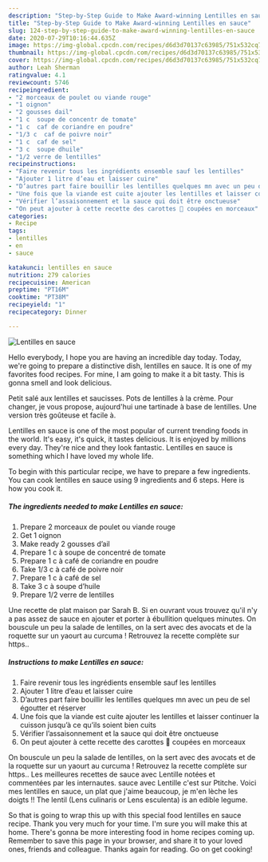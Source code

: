 ```yaml
---
description: "Step-by-Step Guide to Make Award-winning Lentilles en sauce"
title: "Step-by-Step Guide to Make Award-winning Lentilles en sauce"
slug: 124-step-by-step-guide-to-make-award-winning-lentilles-en-sauce
date: 2020-07-29T10:16:44.635Z
image: https://img-global.cpcdn.com/recipes/d6d3d70137c63985/751x532cq70/lentilles-en-sauce-photo-principale-de-la-recette.jpg
thumbnail: https://img-global.cpcdn.com/recipes/d6d3d70137c63985/751x532cq70/lentilles-en-sauce-photo-principale-de-la-recette.jpg
cover: https://img-global.cpcdn.com/recipes/d6d3d70137c63985/751x532cq70/lentilles-en-sauce-photo-principale-de-la-recette.jpg
author: Leah Sherman
ratingvalue: 4.1
reviewcount: 5746
recipeingredient:
- "2 morceaux de poulet ou viande rouge"
- "1 oignon"
- "2 gousses dail"
- "1 c  soupe de concentr de tomate"
- "1 c  caf de coriandre en poudre"
- "1/3 c  caf de poivre noir"
- "1 c  caf de sel"
- "3 c  soupe dhuile"
- "1/2 verre de lentilles"
recipeinstructions:
- "Faire revenir tous les ingrédients ensemble sauf les lentilles"
- "Ajouter 1 litre d’eau et laisser cuire"
- "D’autres part faire bouillir les lentilles quelques mn avec un peu de sel égoutter et réserver"
- "Une fois que la viande est cuite ajouter les lentilles et laisser continuer la cuisson jusqu’à ce qu’ils soient bien cuits"
- "Vérifier l’assaisonnement et la sauce qui doit être onctueuse"
- "On peut ajouter à cette recette des carottes 🥕 coupées en morceaux"
categories:
- Recipe
tags:
- lentilles
- en
- sauce

katakunci: lentilles en sauce 
nutrition: 279 calories
recipecuisine: American
preptime: "PT16M"
cooktime: "PT38M"
recipeyield: "1"
recipecategory: Dinner

---
```



![Lentilles en sauce](https://img-global.cpcdn.com/recipes/d6d3d70137c63985/751x532cq70/lentilles-en-sauce-photo-principale-de-la-recette.jpg)

Hello everybody, I hope you are having an incredible day today. Today, we're going to prepare a distinctive dish, lentilles en sauce. It is one of my favorites food recipes. For mine, I am going to make it a bit tasty. This is gonna smell and look delicious.

Petit salé aux lentilles et saucisses. Pots de lentilles à la crème. Pour changer, je vous propose, aujourd&#39;hui une tartinade à base de lentilles. Une version très goûteuse et facile à.

Lentilles en sauce is one of the most popular of current trending foods in the world. It's easy, it's quick, it tastes delicious. It is enjoyed by millions every day. They're nice and they look fantastic. Lentilles en sauce is something which I have loved my whole life.


To begin with this particular recipe, we have to prepare a few ingredients. You can cook lentilles en sauce using 9 ingredients and 6 steps. Here is how you cook it.

<!--inarticleads1-->

##### The ingredients needed to make Lentilles en sauce:

1. Prepare 2 morceaux de poulet ou viande rouge
1. Get 1 oignon
1. Make ready 2 gousses d’ail
1. Prepare 1 c à soupe de concentré de tomate
1. Prepare 1 c à café de coriandre en poudre
1. Take 1/3 c à café de poivre noir
1. Prepare 1 c à café de sel
1. Take 3 c à soupe d’huile
1. Prepare 1/2 verre de lentilles


Une recette de plat maison par Sarah B. Si en ouvrant vous trouvez qu&#39;il n&#39;y a pas assez de sauce en ajouter et porter à ébullition quelques minutes. On bouscule un peu la salade de lentilles, on la sert avec des avocats et de la roquette sur un yaourt au curcuma ! Retrouvez la recette complète sur https.. 

<!--inarticleads2-->

##### Instructions to make Lentilles en sauce:

1. Faire revenir tous les ingrédients ensemble sauf les lentilles
1. Ajouter 1 litre d’eau et laisser cuire
1. D’autres part faire bouillir les lentilles quelques mn avec un peu de sel égoutter et réserver
1. Une fois que la viande est cuite ajouter les lentilles et laisser continuer la cuisson jusqu’à ce qu’ils soient bien cuits
1. Vérifier l’assaisonnement et la sauce qui doit être onctueuse
1. On peut ajouter à cette recette des carottes 🥕 coupées en morceaux


On bouscule un peu la salade de lentilles, on la sert avec des avocats et de la roquette sur un yaourt au curcuma ! Retrouvez la recette complète sur https.. Les meilleures recettes de sauce avec Lentille notées et commentées par les internautes. sauce avec Lentille c&#39;est sur Ptitche. Voici mes lentilles en sauce, un plat que j&#39;aime beaucoup, je m&#39;en lèche les doigts !! The lentil (Lens culinaris or Lens esculenta) is an edible legume. 

So that is going to wrap this up with this special food lentilles en sauce recipe. Thank you very much for your time. I'm sure you will make this at home. There's gonna be more interesting food in home recipes coming up. Remember to save this page in your browser, and share it to your loved ones, friends and colleague. Thanks again for reading. Go on get cooking!
